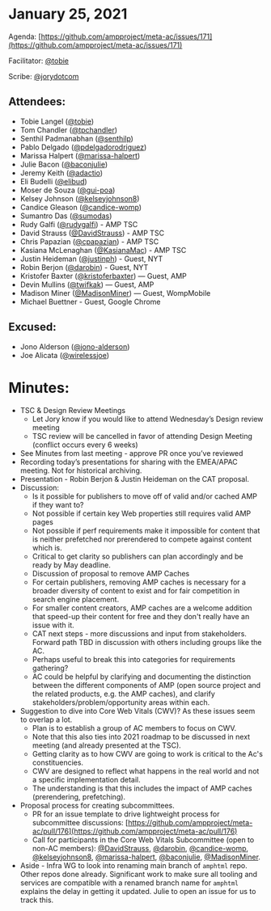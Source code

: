 # **January 25, 2021**

Agenda: [https://github.com/ampproject/meta-ac/issues/171](https://github.com/ampproject/meta-ac/issues/171)

Facilitator: [@tobie][tobie]

Scribe: [@jorydotcom][jorydotcom]

## **Attendees:**

*   Tobie Langel ([@tobie][tobie])
*   Tom Chandler ([@tpchandler][tpchandler])
*   Senthil Padmanabhan ([@senthilp][senthilp])
*   Pablo Delgado ([@pdelgadorodriguez][pdelgadorodriguez])
*   Marissa Halpert ([@marissa-halpert][marissa-halpert])
*   Julie Bacon ([@baconjulie][baconjulie])
*   Jeremy Keith ([@adactio][adactio])
*   Eli Budelli ([@elibud][elibud])
*   Moser de Souza ([@gui-poa][gui-poa])
*   Kelsey Johnson ([@kelseyjohnson8][kelseyjohnson8])
*   Candice Gleason ([@candice-womp][candice-womp])
*   Sumantro Das ([@sumodas][sumodas])
*   Rudy Galfi ([@rudygalfi][rudygalfi]) - AMP TSC
*   David Strauss ([@DavidStrauss][DavidStrauss]) - AMP TSC
*   Chris Papazian ([@cpapazian][cpapazian]) - AMP TSC
*   Kasiana McLenaghan ([@KasianaMac][KasianaMac]) - AMP TSC
*   Justin Heideman ([@justinph][justinph]) - Guest, NYT
*   Robin Berjon ([@darobin][darobin]) - Guest, NYT
*   Kristofer Baxter ([@kristoferbaxter][kristoferbaxter]) — Guest, AMP
*   Devin Mullins ([@twifkak][twifkak]) — Guest, AMP
*   Madison Miner ([@MadisonMiner][MadisonMiner]) — Guest, WompMobile
*   Michael Buettner - Guest, Google Chrome

## **Excused:**

*   Jono Alderson ([@jono-alderson][jono-alderson])
*   Joe Alicata ([@wirelessjoe][wirelessjoe])

# **Minutes:**

*   TSC & Design Review Meetings
    *   Let Jory know if you would like to attend Wednesday’s Design review meeting
    *   TSC review will be cancelled in favor of attending Design Meeting (conflict occurs every 6 weeks)
*   See Minutes from last meeting - approve PR once you’ve reviewed
*   Recording today’s presentations for sharing with the EMEA/APAC meeting. Not for historical archiving.
*   Presentation - Robin Berjon & Justin Heideman on the CAT proposal.
*   Discussion: 
    *   Is it possible for publishers to move off of valid and/or cached AMP if they want to?
      * Not possible if certain key Web properties still requires valid AMP pages
      * Not possible if perf requirements make it impossible for content that is neither prefetched nor prerendered to compete against content which is.
      * Critical to get clarity so publishers can plan accordingly and be ready by May deadline.
    *   Discussion of proposal to remove AMP Caches
      * For certain publishers, removing AMP caches is necessary for a broader diversity of content to exist and for fair competition in search engine placement.
      * For smaller content creators, AMP caches are a welcome addition that speed-up their content for free and they don't really have an issue with it.
    *   CAT next steps - more discussions and input from stakeholders. Forward path TBD in discussion with others including groups like the AC.
    *   Perhaps useful to break this into categories for requirements gathering?
    *   AC could be helpful by clarifying and documenting the distinction between the different components of AMP (open source project and the related products, e.g. the AMP caches), and clarify stakeholders/problem/opportunity areas within each.
*   Suggestion to dive into Core Web Vitals (CWV)? As these issues seem to overlap a lot.
    *   Plan is to establish a group of AC members to focus on CWV.
    *   Note that this also ties into 2021 roadmap to be discussed in next meeting (and already presented at the TSC).
    *   Getting clarity as to how CWV are going to work is critical to the Ac's constituencies.
    *   CWV are designed to reflect what happens in the real world and not a specific implementation detail.
    *   The understanding is that this includes the impact of AMP caches (prerendering, prefetching).
*   Proposal process for creating subcommittees.
    *   PR for an issue template to drive lightweight process for subcommittee discussions: [https://github.com/ampproject/meta-ac/pull/176](https://github.com/ampproject/meta-ac/pull/176)
    *   Call for participants in the Core Web Vitals Subcommittee (open to non-AC members):
        [@DavidStrauss][DavidStrauss], [@darobin][darobin], [@candice-womp][candice-womp], [@kelseyjohnson8][kelseyjohnson8], [@marissa-halpert][marissa-halpert], [@baconjulie][baconjulie], [@MadisonMiner][MadisonMiner].
*   Aside - Infra WG to look into renaming main branch of `amphtml` repo. Other repos done already. Significant work to make sure all tooling and services are compatible with a renamed branch name for `amphtml` explains the delay in getting it updated. Julie to open an issue for us to track this.

[tobie]: https://github.com/tobie
[wirelessjoe]: https://github.com/wirelessjoe
[sumodas]: https://github.com/sumodas
[senthilp]: https://github.com/senthilp
[elibud]: https://github.com/elibud
[gui-poa]: https://github.com/gui-poa
[pdelgadorodriguez]: https://github.com/pdelgadorodriguez
[marissa-halpert]: https://github.com/marissa-halpert
[candice-womp]: https://github.com/candice-womp
[jono-alderson]: https://github.com/jono-alderson
[baconjulie]: https://github.com/baconjulie
[kelseyjohnson8]: https://github.com/kelseyjohnson8]
[adactio]: https://github.com/adactio
[mrjoro]: https://github.com/mrjoro
[jorydotcom]: https://github.com/jorydotcom
[DavidStrauss]: https://github.com/DavidStrauss
[cpapazian]: https://github.com/cpapazian
[dvoytenko]: https://github.com/dvoytenko
[rudygalfi]: https://github.com/rudygalfi
[KasianaMac]: https://github.com/KasianaMac
[jeffjose]: https://github.com/jeffjose
[tpchandler]: https://github.com/tpchandler
[j-tt]: https://github.com/j-tt
[SiddiqiFaizan]: https://github.com/SiddiqiFaizan
[kenjibaheux]: https://github.com/kenjibaheux
[kristoferbaxter]: https://github.com/kristoferbaxter
[justinph]: https://github.com/justinph
[twifkak]: https://github.com/twifkak
[darobin]: https://github.com/darobin
[MadisonMiner]: https://github.com/MadisonMiner
